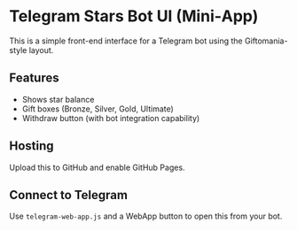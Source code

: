 
# Telegram Stars Bot UI (Mini‑App)

This is a simple front-end interface for a Telegram bot using the Giftomania-style layout.

## Features
- Shows star balance
- Gift boxes (Bronze, Silver, Gold, Ultimate)
- Withdraw button (with bot integration capability)

## Hosting
Upload this to GitHub and enable GitHub Pages.

## Connect to Telegram
Use `telegram-web-app.js` and a WebApp button to open this from your bot.
